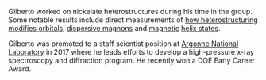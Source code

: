 Gilberto worked on nickelate heterostructures during his time in the group. Some notable results include direct measurements of [how heterostructuring modifies orbitals](/publications/#fabbris2016orbital), [dispersive magnons](/publications/#fabbris2017doping) and [magnetic](/publications/#hoffman2016oscillatory) [helix states](/publications/#fabbris2018emergent).

Gilberto was promoted to a staff scientist position at [Argonne National Laboratory](https://www.anl.gov/profile/gilberto-fabbris) in 2017 where he leads efforts to develop a high-pressure x-ray spectroscopy and diffraction program. He recently won a DOE Early Career Award. 
